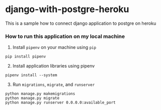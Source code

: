 # django-with-postgre-heroku
This is a sample how to connect django application to postgre on heroku

### How to run this application on my local machine
1. Install `pipenv` on your machine using `pip`
```
pip install pipenv
```
2. Install application libraries using pipenv 
```
pipenv install --system
```
3. Run `migrations`, `migrate`, and `runserver`
```
python manage.py makemigrations
python manage.py migrate
python manage.py runserver 0.0.0.0:available_port
```
